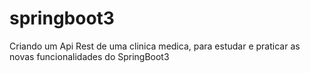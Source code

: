 # springboot3
 Criando um Api Rest de uma clinica medica, para estudar e praticar as novas funcionalidades do SpringBoot3
